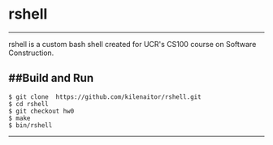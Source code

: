 # rshell
---
rshell is a custom bash shell created for UCR's CS100 course on Software Construction.

##Build and Run
---
```
$ git clone  https://github.com/kilenaitor/rshell.git
$ cd rshell
$ git checkout hw0
$ make
$ bin/rshell
```
---